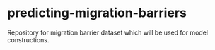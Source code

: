 # predicting-migration-barriers

Repository for migration barrier dataset which will be used for model constructions.
